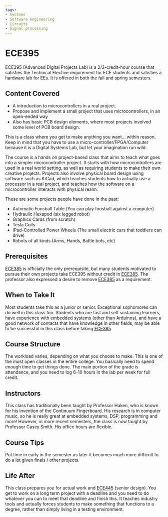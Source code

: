 ```yaml
---
tags:
- Systems
- Software engineering
- Circuits
- Signal processing
---
```

# ECE395

ECE395 (Advanced Digital Projects Lab) is a 2/3-credit-hour course that satisfies the Technical Elective requirement for ECE students and satisfies a hardware lab for EEs. It is offered in both the fall and spring semesters.
## Content Covered
- A introduction to microcontrollers in a real project.
- Propose and implement a small project that uses microcontrollers, in an open-ended way
- Also has basic PCB design elements, where most projects involved some level of PCB board design.

This is a class where you get to make anything you want... within reason. Keep in mind that you have to use a micro-controller/FPGA/Computer because it is a Digital Systems Lab, but let your imagination run wild. 

The course is a hands on project-based class that aims to teach what goes into a simpler microcontroller project. It starts with how microcontrollers are used in a real world setting, as well as requiring students to make their own creative projects. Projects also involve physical board design using software such as KiCad, which teaches students how to actually use a processor in a real project, and teaches how the software on a microcontroller interacts with physical realm.

These are some projects people have done in the past:

- Automatic Foosball Table (You can play foosball against a computer)
- Hydraulic Hexapod (six legged robot)
- Graphics Cards (from scratch)
- Tesla Coils
- IPad-Controlled Power Wheels (The small electric cars that toddlers can drive)
- Robots of all kinds (Arms, Hands, Battle bots, etc)

## Prerequisites

[ECE385](ECE385.md) is officially the only prerequisite, but many students motivated to pursue their own projects take ECE395 without credit in [ECE385](ECE385.md). The professor also expressed a desire to remove [ECE385](ECE385.md) as a requirement.


## When to Take It
Most students take this as a junior or senior. Exceptional sophomores can do well in this class too. Students who are fast and self sustaining learners, have experience with embedded systems (other than Arduinos), and have a good network of contacts that have knowledge in other fields, may be able to be successful in this class before taking [ECE385](ECE385.md).

## Course Structure

The workload varies, depending on what you choose to make. This is one of the most open classes in the entire college. You basically need to spend enough time to get things done. The main portion of the grade is attendance, and you need to log 6-10 hours in the lab per week for full credit.

## Instructors


This class has traditionally been taught by Professor Haken, who is known for his invention of the Continuum Fingerboard. His research is in computer music, so he is really great at embedded systems, DSP, programming and more! However, in more recent semesters, the class is now taught by Professor Casey Smith. His office hours are flexible.
## Course Tips

Put time in early in the semester as later it becomes much more difficult to do a lot given finals / other projects. 

## Life After

This class prepares you for actual work and [ECE445](ECE445.md) (senior design). You get to work on a long term project with a deadline and you need to do whatever you can to meet that deadline and finish this. It teaches industry tools and actually forces students to make something that functions to a degree, rather than simply living in a testing environment. 


[comment]: # (## Infamous Topics)


[comment]: # (## Resources)
